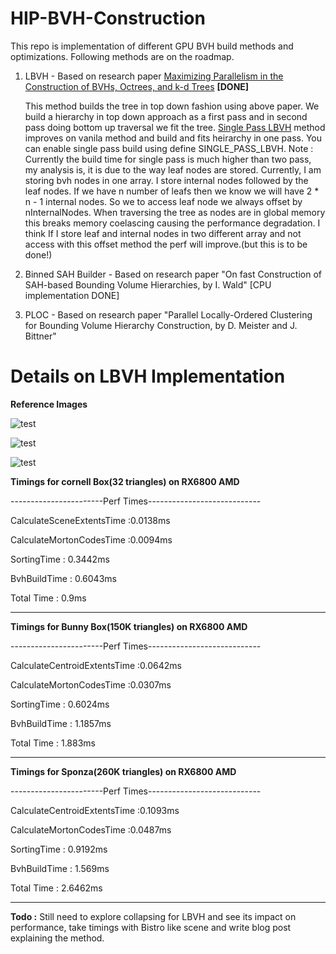 # HIP-BVH-Construction

This repo is implementation of different GPU BVH build methods and optimizations. Following methods are on the roadmap.

1. LBVH - Based on research paper [Maximizing Parallelism in the Construction of BVHs,
Octrees, and k-d Trees](https://research.nvidia.com/sites/default/files/publications/karras2012hpg_paper.pdf) **[DONE]**

   This method builds the tree in top down fashion using above paper. We build a hierarchy in top down approach as a first pass and in second pass doing bottom up traversal we fit the tree.
   [Single Pass LBVH](https://diglib.eg.org/server/api/core/bitstreams/ad092db2-6aec-4f2c-941d-8687de258f00/content) method improves on vanila method and build and fits heirarchy in one pass.
   You can enable single pass build using define SINGLE_PASS_LBVH.
   Note : Currently the build time for single pass is much higher than two pass, my analysis is, it is due to the way leaf nodes are stored. Currently, I am storing bvh nodes in one array.
          I store internal nodes followed by the leaf nodes. If we have n number of leafs then we know we will have 2 * n - 1 internal nodes. So we to access leaf node we always
          offset by nInternalNodes. When traversing the tree as nodes are in global memory this breaks memory coelascing causing the performance degradation. I think If I store leaf and
          internal nodes in two different array and not access with this offset method the perf will improve.(but this is to be done!)
   
          

3. Binned SAH Builder - Based on research paper "On fast Construction of SAH-based Bounding Volume Hierarchies, by I. Wald" [CPU implementation DONE]


4. PLOC - Based on research paper "Parallel Locally-Ordered Clustering for Bounding Volume Hierarchy Construction, by D. Meister and J. Bittner" 

# Details on LBVH Implementation 

**Reference Images**

![test](https://github.com/user-attachments/assets/59203a5b-fa09-4afb-a696-ad854371f037)

![test](https://github.com/user-attachments/assets/52f37b52-7c81-44e6-b890-e07489f82386)

![test](https://github.com/user-attachments/assets/7b371357-7ff3-40ba-a214-b410f3bd3fb2)

**Timings for cornell Box(32 triangles) on RX6800 AMD**

-----------------------Perf Times----------------------------

CalculateSceneExtentsTime :0.0138ms

CalculateMortonCodesTime :0.0094ms

SortingTime : 0.3442ms

BvhBuildTime : 0.6043ms

Total Time : 0.9ms

-------------------------------------------------------------

**Timings for Bunny Box(150K triangles) on RX6800 AMD**

-----------------------Perf Times----------------------------

CalculateCentroidExtentsTime :0.0642ms

CalculateMortonCodesTime :0.0307ms

SortingTime : 0.6024ms

BvhBuildTime : 1.1857ms

Total Time : 1.883ms

-----------------------------------------------------------

**Timings for Sponza(260K triangles) on RX6800 AMD**

-----------------------Perf Times----------------------------

CalculateCentroidExtentsTime :0.1093ms

CalculateMortonCodesTime :0.0487ms

SortingTime : 0.9192ms

BvhBuildTime : 1.569ms

Total Time : 2.6462ms

-------------------------------------------------------------

**Todo :** Still need to explore collapsing for LBVH and see its impact on performance, take timings with Bistro like scene and write blog post explaining the method.
